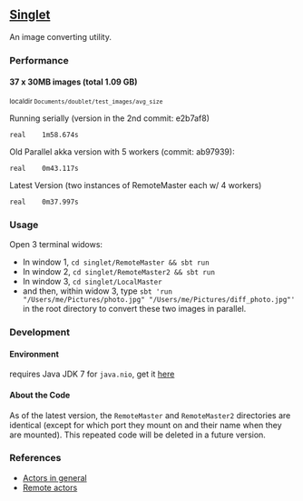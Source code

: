 ## [Singlet](https://en.wikipedia.org/wiki/Singlet_state)

An image converting utility.

### Performance

#### 37 x 30MB images (total 1.09 GB)
<sub>localdir `Documents/doublet/test_images/avg_size`</sub>

Running serially (version in the 2nd commit: e2b7af8)
```
real    1m58.674s
```

Old Parallel akka version with 5 workers (commit: ab97939):
```
real    0m43.117s
```

Latest Version (two instances of RemoteMaster each w/ 4 workers)
```
real    0m37.997s
```

### Usage

Open 3 terminal widows:

* In window 1, `cd singlet/RemoteMaster && sbt run`
* In window 2, `cd singlet/RemoteMaster2 && sbt run`
* In window 3, `cd singlet/LocalMaster`
* and then, within widow 3, type `sbt 'run "/Users/me/Pictures/photo.jpg" "/Users/me/Pictures/diff_photo.jpg"'` in the root directory to convert these two images in parallel.

### Development

#### Environment

requires Java JDK 7 for `java.nio`, get it [here](http://www.oracle.com/technetwork/java/javase/downloads/jdk7-downloads-1880260.html)

#### About the Code

As of the latest version, the `RemoteMaster` and `RemoteMaster2` directories are identical (except for which port they mount on and their name when they are mounted). This repeated code will be deleted in a future version.

### References

* [Actors in general](http://www.reactive.io/tips/2014/03/28/getting-started-with-actor-based-programming-using-scala-and-akka/)
* [Remote actors](http://alvinalexander.com/scala/simple-akka-actors-remote-example)